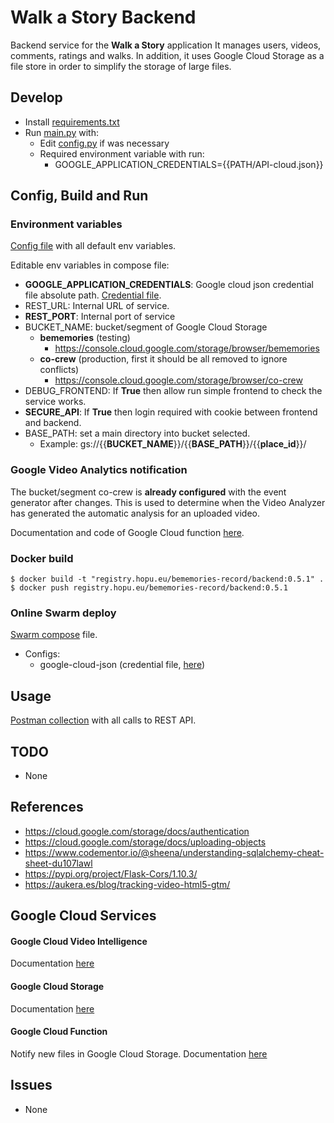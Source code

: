 # Walk a Story Backend

Backend service for the **Walk a Story** application It manages users, videos, comments, ratings and walks. In addition, it uses Google Cloud Storage as a file store in order to simplify the storage of large files.

## Develop

- Install [requirements.txt](requirements.txt)
- Run [main.py](main.py) with:
    - Edit [config.py](config.py) if was necessary
    - Required environment variable with run:
        - GOOGLE_APPLICATION_CREDENTIALS={{PATH/API-cloud.json}}

## Config, Build and Run

### Environment variables

[Config file](config.py) with all default env variables.

Editable env variables in compose file:

  - **GOOGLE_APPLICATION_CREDENTIALS**: Google cloud json credential file absolute path.
    [Credential file](docker-compose/config-files/API-cloud.json).
  - REST_URL: Internal URL of service.
  - **REST_PORT**: Internal port of service
  - BUCKET_NAME: bucket/segment of Google Cloud Storage
    - **bememories** (testing)
        - https://console.cloud.google.com/storage/browser/bememories
    - **co-crew** (production, first it should be all removed to ignore conflicts)
        - https://console.cloud.google.com/storage/browser/co-crew
  - DEBUG_FRONTEND: If **True** then allow run simple frontend to check the service works.
  - **SECURE_API**: If **True** then login required with cookie between frontend and backend.
  - BASE_PATH: set a main directory into bucket selected.
    - Example: gs://{{**BUCKET_NAME**}}/{{**BASE_PATH**}}/{{**place_id**}}/

### Google Video Analytics notification

The bucket/segment co-crew is **already configured** with the event generator after changes. This is used to determine when the Video Analyzer has generated the automatic analysis for an uploaded video.

Documentation and code of Google Cloud function [here](google-cloud-function).

### Docker build  

 ```
$ docker build -t "registry.hopu.eu/bememories-record/backend:0.5.1" .
$ docker push registry.hopu.eu/bememories-record/backend:0.5.1
```

### Online Swarm deploy

[Swarm compose](docker-compose/swarm-compose.yml) file.

- Configs:
    - google-cloud-json (credential file, [here](docker-compose/config-files/API-cloud.json))

## Usage

[Postman collection](/docs/walk-a-story.postman_collection.json) with all calls to REST API.


## TODO

- None

## References

- https://cloud.google.com/storage/docs/authentication
- https://cloud.google.com/storage/docs/uploading-objects
- https://www.codementor.io/@sheena/understanding-sqlalchemy-cheat-sheet-du107lawl
- https://pypi.org/project/Flask-Cors/1.10.3/
- https://aukera.es/blog/tracking-video-html5-gtm/

## Google Cloud Services

#### Google Cloud Video Intelligence

Documentation [here](/docs/video-intelligence.md)

#### Google Cloud Storage

Documentation [here](/docs/storage.md)

#### Google Cloud Function

Notify new files in Google Cloud Storage.
Documentation [here](/google-cloud-function/README.md)

## Issues

- None
